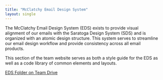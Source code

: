 ```yaml
---
title: "McClatchy Email Design System"
layout: single
---
```


The McClatchy Email Design System (EDS) exists to provide visual alignment of our emails with the Saratoga Design System (SDS) and is organized with an atomic design structure. This system serves to streamline our email design workflow and provide consistency across all email products.

This section of the team website serves as both a style guide for the EDS as well as a code library of common elements and layouts.

<a class="button big" target="_blank" href="https://drive.google.com/drive/folders/1F-WvqYcw530VoMNRScPsy_5NyEWKtHFq">EDS Folder on Team Drive</a>
